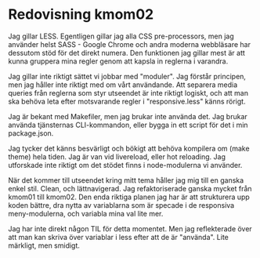 ---
---
Redovisning kmom02
=========================

Jag gillar LESS. Egentligen gillar jag alla CSS pre-processors, men jag använder helst SASS - Google Chrome och andra moderna webbläsare har dessutom stöd för det direkt numera. Den funktionen jag gillar mest är att kunna gruppera mina regler genom att kapsla in reglerna i varandra.

Jag gillar inte riktigt sättet vi jobbar med "moduler". Jag förstår principen, men jag håller inte riktigt med om vårt användande. Att separera media queries från reglerna som styr utseendet är inte riktigt logiskt, och att man ska behöva leta efter motsvarande regler i "responsive.less" känns rörigt.

Jag är bekant med Makefiler, men jag brukar inte använda det. Jag brukar använda tjänsternas CLI-kommandon, eller bygga in ett script för det i min package.json.

Jag tycker det känns besvärligt och bökigt att behöva kompilera om (make theme) hela tiden. Jag är van vid livereload, eller hot reloading. Jag utforskade inte riktigt om det stödet finns i node-modulerna vi använder. 

När det kommer till utseendet kring mitt tema håller jag mig till en ganska enkel stil. Clean, och lättnavigerad. Jag refaktoriserade ganska mycket från kmom01 till kmom02. Den enda riktiga planen jag har är att strukturera upp koden bättre, dra nytta av variablarna som är specade i de responsiva meny-modulerna, och variabla mina val lite mer.

Jag har inte direkt någon TIL för detta momentet. Men jag reflekterade över att man kan skriva över variablar i less efter att de är "använda". Lite märkligt, men smidigt.